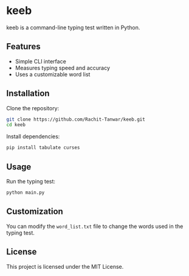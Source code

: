 # keeb

keeb is a command-line typing test written in Python.

## Features

- Simple CLI interface
- Measures typing speed and accuracy
- Uses a customizable word list

## Installation

Clone the repository:

```bash
git clone https://github.com/Rachit-Tanwar/keeb.git
cd keeb
```

Install dependencies:

```bash
pip install tabulate curses
```

## Usage

Run the typing test:

```bash
python main.py
```

## Customization

You can modify the `word_list.txt` file to change the words used in the typing test.

## License

This project is licensed under the MIT License.
